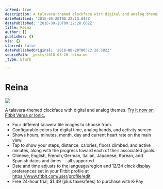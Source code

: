 ```yaml
---
inFeed: true
description: A talavera-themed clockface with digital and analog themes.
dateModified: '2018-08-20T00:22:13.043Z'
datePublished: '2018-08-20T00:22:28.682Z'
title: Reina
author: []
publisher: {}
via: {}
starred: false
datePublishedOriginal: '2018-08-20T00:22:28.682Z'
sourcePath: _posts/2018-08-20-reina.md
_type: Blurb

---
```

# Reina
![](https://the-grid-user-content.s3-us-west-2.amazonaws.com/481408dd-f221-4c8c-8b35-1c69cbc41b98.png)

A talavera-themed clockface with digital and analog themes.
[Try it now on Fitbit Versa or Ionic.][0]

* Four different talavera tile images to choose from.
* Configurable colors for digital time, analog hands, and activity screen.
* Shows hours, minutes, month, day and current heart rate on the main view.
* Tap to show your steps, distance, calories, floors climbed, and active minutes, along with the progress toward each of their associated goals.
* Chinese, English, French, German, Italian, Japanese, Korean, and Spanish dates and times -- all supported
* Date and time adjusts to the language/region and 12/24 clock display preferences set in your Fitbit profile at https://www.fitbit.com/user/profile/edit
* Free 24-hour trial, $1.49 (plus taxes/fees) to purchase with K-Pay

[0]: https://gam.fitbit.com/gallery/clock/6f849d29-6375-4de2-b5c5-38886168aa3d